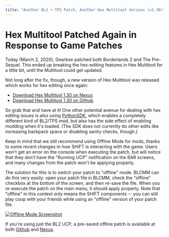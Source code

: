 ```yaml
---
title: "Another BL2 + TPS Patch, Another Hex Multitool Version (v1.30)"
---
```


# Hex Multitool Patched Again in Response to Game Patches

Today (March 2, 2020), Gearbox patched both Borderlands 2 and The Pre-Sequel.
This ended up breaking the hex-editing features in Hex Multitool for a
little bit, until the Multitool could get updated.

Not long after the fix, though, a new version of Hex Multitool was
released which works for hex editing once again:

- [Download Hex Multitool 1.30 on Nexus](https://www.nexusmods.com/borderlands2/mods/54/?tab=description)
- [Download Hex Multitool 1.30 on Github](https://github.com/c0dycode/Borderlands-Hex-Multitool)

So grab that and have at it!  One other potential avenue for dealing with
hex editing issues is also using [PythonSDK](https://github.com/bl-sdk/PythonSDK),
which enables a completely different kind of BL2/TPS mod, but also has the
side effect of enabling modding when it's loaded.  (The SDK does not currently
do other edits like increasing backpack space or disabling sanity checks,
though.)

Keep in mind that we still recommend using Offline Mode for mods, thanks to
some recent changes in how SHiFT is interacting with the game.  Users won't get
an error on the console when executing the patch, but will notice that they
don't have the "Running UCP" notification on the BAR screens, and many changes
from the patch won't be applying properly.

The solution for this is to switch your patch to "offline" mode.  BLCMM
can do this very easily: open your patch file in BLCMM, check the "offline"
checkbox at the bottom of the screen, and then re-save the file.  When you
re-execute the patch on the main menu, it should apply properly.  Note that
"offline" in this context *only* means the SHIFT components -- you can still
play coop with your friends while using an "offline" version of your patch
file.

[![Offline Mode Screenshot](https://i.imgur.com/hJcjq4z.png)](https://i.imgur.com/hJcjq4z.png)

If you're using just the BL2 UCP, a pre-saved offline patch is available
at both [Github](https://github.com/BLCM/BLCMods/tree/master/Borderlands%202%20mods/Community%20Patch%20Team)
and [Nexus](https://www.nexusmods.com/borderlands2/mods/50).

